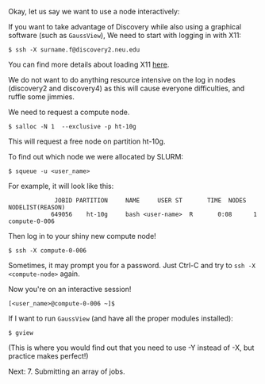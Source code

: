 Okay, let us say we want to use a node interactively:


If you want to take advantage of Discovery while also using a graphical software (such as `GaussView`), We need to start with logging in with X11:

	$ ssh -X surname.f@discovery2.neu.edu

You can find more details about loading X11 [here](01-logging-in.md).

We do not want to do anything resource intensive on the log in nodes (discovery2 and discovery4) as this will cause everyone difficulties, and ruffle some jimmies. 

We need to request a compute node.

	$ salloc -N 1  --exclusive -p ht-10g

This will request a free node on partition ht-10g.

To find out which node we were allocated by SLURM:

	$ squeue -u <user_name>

For example, it will look like this:


	             JOBID PARTITION     NAME     USER ST       TIME  NODES NODELIST(REASON)
	            649056    ht-10g     bash <user-name>  R       0:08      1 compute-0-006

Then log in to your shiny new compute node!

	$ ssh -X compute-0-006

Sometimes, it may prompt you for a password. Just Ctrl-C and try to `ssh -X <compute-node>` again.

Now you're on an interactive session!
	
	[<user_name>@compute-0-006 ~]$ 

If I want to run `GaussView` (and have all the proper modules installed):
	
	$ gview

(This is where you would find out that you need to use -Y instead of -X, but practice makes perfect!)

Next: 7. Submitting an array of jobs.
